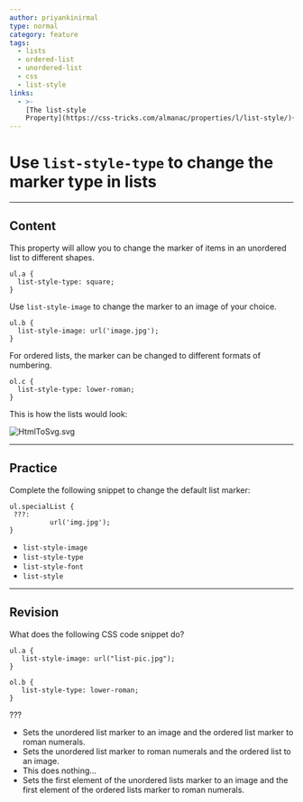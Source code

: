 ```yaml
---
author: priyankinirmal
type: normal
category: feature
tags:
  - lists
  - ordered-list
  - unordered-list
  - css
  - list-style
links:
  - >-
    [The list-style
    Property](https://css-tricks.com/almanac/properties/l/list-style/){website}
---
```


# Use `list-style-type` to change the marker type in lists


---

## Content

This property will allow you to change the marker of items in an unordered list to different shapes.

```plain-text
ul.a {
  list-style-type: square;
}
```

Use `list-style-image` to change the marker to an image of your choice.

```plain-text
ul.b {
  list-style-image: url('image.jpg');
}
```

For ordered lists, the marker can be changed to different formats of numbering.

```plain-text
ol.c {
  list-style-type: lower-roman;
}

```

This is how the lists would look:

![HtmlToSvg.svg](https://img.enkipro.com/a2cae99148fd6cd156e0ad04bf5d01ca.png)


---

## Practice

Complete the following snippet to change the default list marker:

```plain-text
ul.specialList {
 ???:
          url('img.jpg');
}
```

- `list-style-image`
- `list-style-type`
- `list-style-font`
- `list-style`


---

## Revision

What does the following CSS code snippet do?

```plain-text
ul.a {
   list-style-image: url("list-pic.jpg");
}

ol.b {
   list-style-type: lower-roman;
}
```

???

- Sets the unordered list marker to an image and the ordered list marker to roman numerals.
- Sets the unordered list marker to roman numerals and the ordered list to an image.
- This does nothing...
- Sets the first element of the unordered lists marker to an image and the first element of the ordered lists marker to roman numerals.
